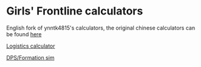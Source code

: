 # Girls' Frontline calculators
English fork of ynntk4815's calculators, the original chinese calculators can be found [here](https://ynntk4815.github.io/gf/)

[Logistics calculator](https://gfeAsdf.github.io/gf/main.html)

[DPS/Formation sim](https://gfeAsdf.github.io/gf/main2.html)
